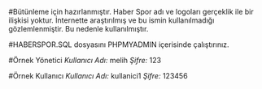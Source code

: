 #Bütünleme için hazırlanmıştır. Haber Spor adı ve logoları gerçeklik ile bir ilişkisi yoktur. İnternette araştırılmış ve bu ismin kullanılmadığı gözlemlenmiştir. 
Bu nedenle kullanılmıştır.

#HABERSPOR.SQL dosyasını PHPMYADMIN içerisinde çalıştırınız.

#Örnek Yönetici 
  *Kullanıcı Adı:* melih
  *Şifre:* 123
  
#Örnek Kullanıcı
  *Kullanıcı Adı:* kullanici1
  *Şifre:* 123456

